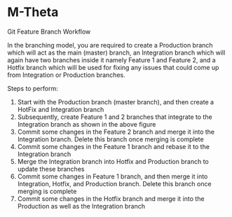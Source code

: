 # M-Theta
Git Feature Branch Workflow

In the branching model, you are required to create a Production branch which will act as the main (master) branch, an Integration branch which will again have two branches inside it namely Feature 1 and Feature 2, and a Hotfix branch which will be used for fixing any issues that could come up from Integration or Production branches.

Steps to perform:
1.	Start with the Production branch (master branch), and then create a HotFix and Integration branch
2.	Subsequently, create Feature 1 and 2 branches that integrate to the Integration branch as shown in the above figure
3.	Commit some changes in the Feature 2 branch and merge it into the Integration branch. Delete this branch once merging is complete
4.	Commit some changes in the Feature 1 branch and rebase it to the Integration branch
5.	Merge the Integration branch into Hotfix and Production branch to update these branches
6.	Commit some changes in Feature 1 branch, and then merge it into Integration, Hotfix, and Production branch. Delete this branch once merging is complete
7.	Commit some changes in the Hotfix branch and merge it into the Production as well as the Integration branch

